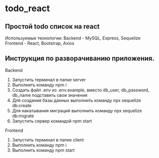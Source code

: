 # todo_react

## Простой todo список на react

Используемые технологии:
Backend - MySQL, Express, Sequelize
Frontend - React, Bootstrap, Axios

## Инструкция по разворачиванию приложения.

Backend
1. Запустить терминал в папке server
2. Выполнить команду npm i
3. Создать файл .env из .env.example, вместо db_user, db_password, db_name подставить свои значения
4. Для создания базы данных выполнить команду npx sequelize db:create
5. Для накатывания миграций выполнить команду npx sequelize db:migrate
6. Запустить сервер командой npm start

Frontend
1. Запустить терминал в папке client
2. Выполнить команду npm i
3. Выполнить команду npm start